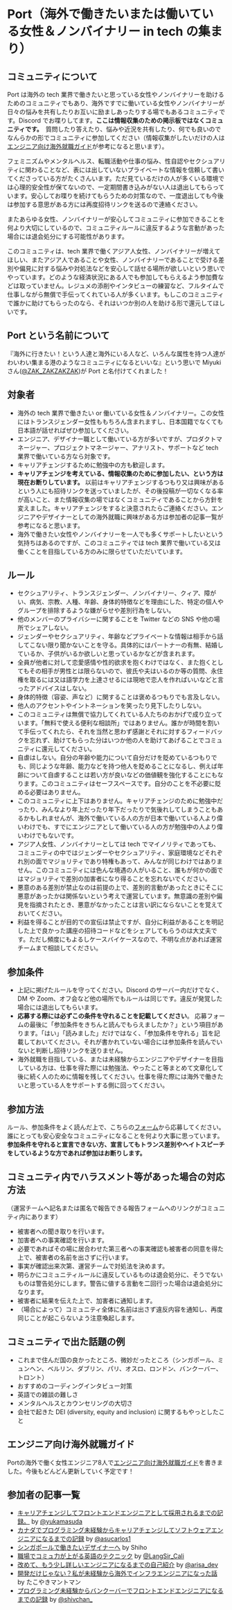 # Port（海外で働きたいまたは働いている女性＆ノンバイナリー in tech の集まり）

## コミュニティについて

Port は海外の tech 業界で働きたいと思っている女性やノンバイナリーを助けるためのコミュニティでもあり、海外ですでに働いている女性やノンバイナリーが日々の悩みを共有したりお互いに励ましあったりする場でもあるコミュニティです。Discord でお喋りしてます。**ここは情報収集のための掲示板ではなくコミュニティです。**　質問したり答えたり、悩みや近況を共有したり、何でも良いのでなんらかの形でコミュニティに参加してください（情報収集がしたいだけの人は[エンジニア向け海外就職ガイド](https://port-jp.notion.site/port-jp/by-Port-b77968d52eec49cab781f4c06c73cb13)が参考になると思います）。

フェミニズムやメンタルヘルス、転職活動や仕事の悩み、性自認やセクシュアリティに関わることなど、表には出していないプライベートな情報を信頼して書いてくださっている方がたくさんいます。ただ見ているだけの人が多くいる環境では心理的安全性が保てないので、一定期間書き込みがない人は退出してもらっています。安心してお喋りを続けてもらうための対策なので、一度退出しても今後は参加する意思がある方には再度招待リンクを送るので連絡ください。

またあらゆる女性、ノンバイナリーが安心してコミュニティに参加できることを何より大切にしているので、コミュニティルールに違反するような言動があった場合には退会処分にする可能性があります。

このコミュニティは、tech 業界で働くアジア人女性、ノンバイナリーが増えてほしい、またアジア人であることや女性、ノンバイナリーであることで受ける差別や偏見に対する悩みや対処法などを安心して話せる場所が欲しいという思いでやっています。どのような経済状況にある人でも参加してもらえるよう参加費などは取っていません。レジュメの添削やインタビューの練習など、フルタイムで仕事しながら無償で手伝ってくれている人が多くいます。もしこのコミュニティで誰かに助けてもらったのなら、それはいつか別の人を助ける形で還元してほしいです。

## Port という名前について

『海外に行きたい！という人達と海外にいる人など、いろんな属性を持つ人達がわいわい集まる港のようなコミュニティになるといいな』という思いで Miyuki さん([@ZAK_ZAKZAKZAK](https://twitter.com/ZAK_ZAKZAKZAK))が Port と名付けてくれました！

## 対象者

- 海外の tech 業界で働きたい or 働いている女性＆ノンバイナリー。この女性にはトランスジェンダー女性ももちろん含まれますし、日本国籍でなくても日本語が話せればぜひ参加してください。
- エンジニア、デザイナー職として働いている方が多いですが、プロダクトマネージャー、プロジェクトマネージャー、アナリスト、サポートなど tech 業界で働いている方なら対象です。
- キャリアチェンジするために勉強中の方も歓迎します。
- **キャリアチェンジを考えている、情報収集のために参加したい、という方は現在お断りしています。** 以前はキャリアチェンジするつもり又は興味があるという人にも招待リンクを送っていましたが、その後投稿が一切なくなる率が高いこと、また情報収集の場ではなくコミュニティであることから方針を変えました。キャリアチェンジをすると決意されたらご連絡ください。エンジニアやデザイナーとしての海外就職に興味がある方は参加者の記事一覧が参考になると思います。
- 海外で働きたい女性やノンバイナリーを一人でも多くサポートしたいという気持ちはあるのですが、このコミュニティでは tech 業界で働いている又は働くことを目指している方のみに限らせていただいています。

## ルール

- セクシュアリティ、トランスジェンダー、ノンバイナリー、クィア、障がい、病気、宗教、人種、年齢、身体的特徴などを理由にした、特定の個人やグループを排除するような嫌がらせや差別行為をしない。
- 他のメンバーのプライバシーに関することを Twitter などの SNS や他の場所でシェアしない。
- ジェンダーやセクシュアリティ、年齢などプライベートな情報は相手から話してこない限り聞かないことを守る。具体的にはパートナーの有無、結婚しているか、子供がいるか欲しいと思っているかなどが含まれます。
- 全員が他者に対して恋愛感情や性的欲求を抱くわけではなく、また抱くとしてもその相手が男性とは限らないので、彼氏や夫はいるのか等の質問、永住権を取るには又は語学力を上達させるには現地で恋人を作ればいいなどと言ったアドバイスはしない。
- 身体的特徴（容姿、声など）に関することは褒めるつもりでも言及しない。
- 他人のアクセントやイントネーションを笑ったり見下したりしない。
- このコミュニティは無償で協力してくれている人たちのおかげで成り立っています。「無料で使える便利な相談所」ではありません。誰かが時間を割いて手伝ってくれたら、それを当然と思わず感謝とそれに対するフィードバックを忘れず、助けてもらった分はいつか他の人を助けてあげることでコミュニティに還元してください。
- 自虐はしない。自分の年齢や能力について自分だけを貶めているつもりでも、同じような年齢、能力などを持つ他人を貶めることになるし、例えば年齢について自虐することは若い方が良いなどの価値観を強化することにもなります。このコミュニティはセーフスペースです。自分のことを不必要に貶める必要はありません。
- このコミュニティに上下はありません。キャリアチェンジのために勉強中だったり、みんなより年上だったり年下だったりで気後れしてしまうこともあるかもしれませんが、海外で働いている人の方が日本で働いている人より偉いわけでも、すでにエンジニアとして働いている人の方が勉強中の人より偉いわけでもないです。
- アジア人女性、ノンバイナリーとしては tech でマイノリティであっても、コミュニティの中ではジェンダーやセクシュアリティ、家庭環境などそれぞれ別の面でマジョリティであり特権もあって、みんなが同じわけではありません。このコミュニティには色んな境遇の人がいること、誰もが何かの面ではマジョリティで差別の加害者になり得ることを忘れないでください。
- 悪意のある差別が禁止なのは前提の上で、差別的言動があったときにそこに悪意があったかは関係ないという考えで運営しています。無意識の差別や偏見を指摘されたとき、悪意がなかったことは言い訳にならないことを覚えておいてください。
- 利益を得ることが目的での宣伝は禁止ですが、自分に利益があることを明記した上で良かった講座の招待コードなどをシェアしてもらうのは大丈夫です。ただし頻度にもよるしケースバイケースなので、不明な点があれば運営チームまで相談してください。

## 参加条件

- 上記に掲げたルールを守ってください。Discord のサーバー内だけでなく、DM や Zoom、オフ会など他の場所でもルールは同じです。違反が発覚した場合には退出してもらいます。
- **応募する際には必ずこの条件を守れることを記載してください**。 応募フォームの最後に「参加条件をきちんと読んでもらえましたか？」という項目があります。「はい」「読みました」だけではなく、「参加条件を守れる」旨を記載しておいてください。それが書かれていない場合には参加条件を読んでいないと判断し招待リンクを送りません。
- 海外就職を目指している、または未経験からエンジニアやデザイナーを目指している方は、仕事を得た際には勉強法、やったこと等まとめて文章化して後に続く人のために情報を残してください。仕事を得た際には海外で働きたいと思っている人をサポートする側に回ってください。

## 参加方法

ルール、参加条件をよく読んだ上で、こちらの[フォーム](https://forms.gle/CNBKS9fNhPuwD8dk6)から応募してください。誰にとっても安心安全なコミュニティになることを何より大事に思っています。**参加条件を守れると宣言できない方、宣言してもトランス差別やヘイトスピーチをしているような方であれば参加はお断りします。**

## コミュニティ内でハラスメント等があった場合の対応方法

（運営チームへ記名または匿名で報告できる報告フォームへのリンクがコミュニティ内にあります）

- 被害者への聞き取りを行います。
- 加害者への事実確認を行います。
- 必要であればその場に居合わせた第三者への事実確認も被害者の同意を得た上で、被害者の名前を出さずに行います。
- 事実が確認出来次第、運営チームで対処法を決めます。
- 明らかにコミュニティルールに違反しているものは退会処分に、そうでないものは警告処分にします。警告に値する言動を二回行った場合は退会処分になります。
- 被害者に結果を伝えた上で、加害者に通知します。
- （場合によって）コミュニティ全体に名前は出さず違反内容を通知し、再度同じことが起こらないよう注意喚起します。

## コミュニティで出た話題の例

- これまで住んだ国の良かったところ、微妙だったところ（シンガポール、ミュンヘン、ベルリン、ダブリン、パリ、オスロ、ロンドン、バンクーバー、トロント）
- おすすめのコーディングインタビュー対策
- 英語での雑談の難しさ
- メンタルヘルスとカウンセリングの大切さ
- 会社で起きた DEI (diversity, equity and inclusion) に関するもやっとしたこと

## エンジニア向け海外就職ガイド
Portの海外で働く女性エンジニア8人で[エンジニア向け海外就職ガイド](https://port-jp.notion.site/port-jp/by-Port-b77968d52eec49cab781f4c06c73cb13)を書きました。今後もどんどん更新していく予定です！

## 参加者の記事一覧

- [キャリアチェンジしてフロントエンドエンジニアとして採用されるまでの記録。](https://note.com/y_ukyk/n/n577cd5a78953) by [@yukamasuda](https://twitter.com/yukamasuda)
- [カナダでプログラミング未経験からキャリアチェンジしてソフトウェアエンジニアになるまでの記録](https://note.com/asucarlos/n/nd2255e5a3da6) by [@asucarlos1](https://twitter.com/asucarlos1)
- [シンガポールで働きたいデザイナーへ](https://note.com/shihoasada/n/n48680fb2ef1d?nt=like_9298) by Shiho
- [職場でコミュ力が上がる英語のテクニック](https://note.com/noot/n/ncd3a46c399db) by [@LangSir_Cali](https://twitter.com/LangSir_Cali)
- [改めて、もう少し詳しいエンジニアになるまでの自己紹介](https://note.com/frontendlifeinde/n/n08d35f0e57c1) by [@arisa_dev](https://twitter.com/arisa_dev)
- [開発だけじゃない？私が未経験から海外でインフラエンジニアになった話](https://note.com/mikan_study_aus/n/n7ff1a78c3e20) by たこやきマントマン
- [プログラミング未経験からバンクーバーでフロントエンドエンジニアになるまでの記録](https://note.com/kahoshibuya/n/nc5a59699b860) by [@shivchan_](https://twitter.com/shivchan_)
